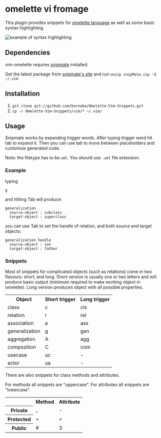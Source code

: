 # omelette vi fromage
This plugin provides snippets for [omelette language](https://github.com/pienkowb/omelette) as well as some basic syntax highlighting.

![example of syntax highlighting](Omelette-Vim-Snippets/raw/master/highlight.png)

## Dependencies
vim-omelette requires [snipmate](http://www.vim.org/scripts/script.php?script_id=2540) installed.

Get the latest package from [snipmate's site](http://www.vim.org/scripts/script.php?script_id=2540) and run `unzip snipMate.zip -d ~/.vim`

## Installation
1. `git clone git://github.com/barnaba/Omelette-Vim-Snippets.git`
2. `cp -r Omelette-Vim-Snippets/vim/* ~/.vim/`

## Usage
Snipmate works by expanding trigger words. After typing trigger word hit tab to expand it. Then you can use tab to move between placeholders and customize generated code.

Note: the filetype has to be `uml`. You should use `.uml` file extension.

### Example
typing

    g

and hitting Tab will produce:

    generalization
      source-object : subclass
      target-object : superclass

you can use Tab to set the handle of relation, and both source and target objects:

    generalization handle
      source-object : son
      target-object : father

### Snippets
Most of snippets for complicated objects (such as relations) come in two flavours: short, and long.
Short version is usually one or two letters and will produce basic output (minimum required to make working object in omelette).
Long version produces object with all possible properties.

<table>
  <tbody>
    <tr>
      <th>
        Object
      </th>
      <th>
        Short trigger 
      </th>
      <th>
        Long trigger 
      </th>
    </tr>
    <tr>
      <td>class</td>
      <td>c</td>
      <td>cls</td>
    </tr>
    <tr>
      <td>relation</td>
      <td>r</td>
      <td>rel</td>
    </tr>
    <tr>
      <td>association</td>
      <td>a</td>
      <td>ass</td>
    </tr>
    <tr>
      <td>generalization</td>
      <td>g </td>
      <td>gen</td>
    </tr>
    <tr>
      <td>aggregation</td>
      <td>A</td>
      <td>agg</td>
    </tr>
    <tr>
      <td>composition</td>
      <td>C</td>
      <td>com</td>
    </tr>
    <tr>
      <td>usecase</td>
      <td>uc</td>
      <td>-</td>
    </tr>
    <tr>
      <td>actor</td>
      <td>ua</td>
      <td>-</td>
    </tr>
  </tbody>
</table>

There are also snippets for class methods and attributes.

For methods all snippets are "uppercase".
For attributes all snippets are "lowercase".

<table>
  <tbody>
    <tr>
      <td></td>
      <th>Method</th>
      <th>Attribute</th>
    </tr>
    <tr>
      <th>Private</th>
      <td>_</td>
      <td>-</td>
    </tr>
    <tr>
      <th>Protected</th>
      <td>+</td>
      <td>=</td>
    </tr>
    <tr>
      <th>Public</th>
      <td>#</td>
      <td>3</td>
    </tr>
  </tbody>
</table>
      

